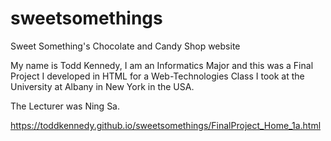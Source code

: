 # sweetsomethings
Sweet Something's Chocolate and Candy Shop website

My name is Todd Kennedy, I am an Informatics Major and this was a Final Project I developed in HTML for a Web-Technologies Class I took at the University at Albany in New York in the USA.

The Lecturer was Ning Sa.

https://toddkennedy.github.io/sweetsomethings/FinalProject_Home_1a.html
